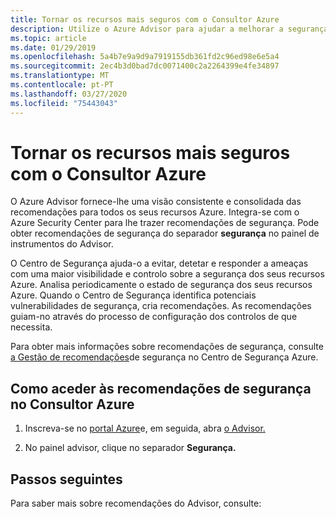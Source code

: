 ```yaml
---
title: Tornar os recursos mais seguros com o Consultor Azure
description: Utilize o Azure Advisor para ajudar a melhorar a segurança das suas implementações Azure.
ms.topic: article
ms.date: 01/29/2019
ms.openlocfilehash: 5a4b7e9a9d9a7919155db361fd2c96ed98e6e5a4
ms.sourcegitcommit: 2ec4b3d0bad7dc0071400c2a2264399e4fe34897
ms.translationtype: MT
ms.contentlocale: pt-PT
ms.lasthandoff: 03/27/2020
ms.locfileid: "75443043"
---
```

# <a name="make-resources-more-secure-with-azure-advisor"></a>Tornar os recursos mais seguros com o Consultor Azure

O Azure Advisor fornece-lhe uma visão consistente e consolidada das recomendações para todos os seus recursos Azure. Integra-se com o Azure Security Center para lhe trazer recomendações de segurança. Pode obter recomendações de segurança do separador **segurança** no painel de instrumentos do Advisor.

O Centro de Segurança ajuda-o a evitar, detetar e responder a ameaças com uma maior visibilidade e controlo sobre a segurança dos seus recursos Azure. Analisa periodicamente o estado de segurança dos seus recursos Azure. Quando o Centro de Segurança identifica potenciais vulnerabilidades de segurança, cria recomendações. As recomendações guiam-no através do processo de configuração dos controlos de que necessita. 

Para obter mais informações sobre recomendações de segurança, consulte [a Gestão de recomendações](https://azure.microsoft.com/documentation/articles/security-center-recommendations/)de segurança no Centro de Segurança Azure.

## <a name="how-to-access-security-recommendations-in-azure-advisor"></a>Como aceder às recomendações de segurança no Consultor Azure

1. Inscreva-se no [portal Azure](https://portal.azure.com)e, em seguida, abra [o Advisor.](https://aka.ms/azureadvisordashboard)

2.  No painel advisor, clique no separador **Segurança.**

## <a name="next-steps"></a>Passos seguintes

Para saber mais sobre recomendações do Advisor, consulte:

 

